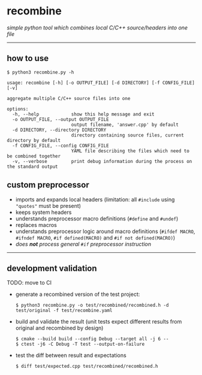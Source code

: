 # recombine
*simple python tool which combines local C/C++ source/headers into one file*

___

## how to use
```shell
$ python3 recombine.py -h
```
```shell
usage: recombine [-h] [-o OUTPUT_FILE] [-d DIRECTORY] [-f CONFIG_FILE] [-v]

aggregate multiple C/C++ source files into one

options:
  -h, --help            show this help message and exit
  -o OUTPUT_FILE, --output OUTPUT_FILE
                        output filename, 'answer.cpp' by default
  -d DIRECTORY, --directory DIRECTORY
                        directory containing source files, current directory by default
  -f CONFIG_FILE, --config CONFIG_FILE
                        YAML file describing the files which need to be combined together
  -v, --verbose         print debug information during the process on the standard output
```

## custom preprocessor
* imports and expands local headers (limitation: all `#include` using `"quotes"` must be present)
* keeps system headers
* understands preprocessor macro definitions (`#define` and `#undef`)
* replaces macros
* understands preprocessor logic around macro definitions (`#ifdef MACRO`, `#ifndef MACRO`, `#if defined(MACRO)` and `#if not defined(MACRO)`)
* *does **not** process general `#if` preprocessor instruction*

___

## development validation

TODO: move to CI
* generate a recombined version of the test project:

  ```shell
  $ python3 recombine.py -o test/recombined/recombined.h -d test/original -f test/recombine.yaml
  ```

* build and validate the result (unit tests expect different results from original and recombined by design)

  ```shell
  $ cmake --build build --config Debug --target all -j 6 --
  $ ctest -j6 -C Debug -T test --output-on-failure
  ```

* test the diff between result and expectations

  ```shell
  $ diff test/expected.cpp test/recombined/recombined.h
  ```